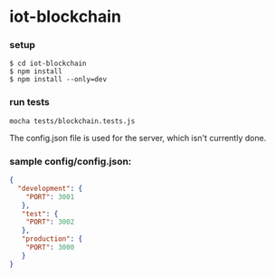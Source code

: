 # iot-blockchain

### setup
```shell
$ cd iot-blockchain
$ npm install
$ npm install --only=dev
```

### run tests
```shell
mocha tests/blockchain.tests.js
```

The config.json file is used for the server, which isn't currently done.
### sample config/config.json:
```json
{
  "development": {
    "PORT": 3001
   },
   "test": {
    "PORT": 3002
   },
   "production": {
    "PORT": 3000
   }
}
```
